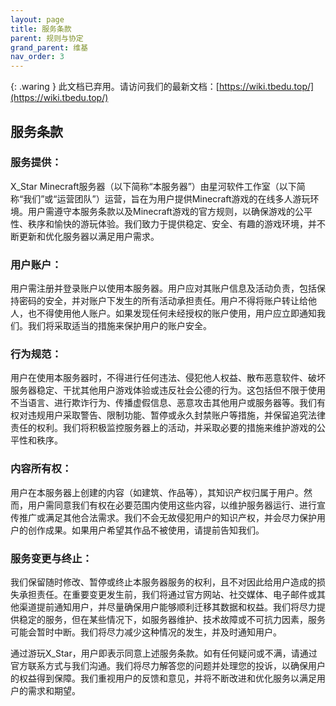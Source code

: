 ```yaml
---
layout: page
title: 服务条款
parent: 规则与协定
grand_parent: 维基
nav_order: 3
---
```


{: .waring }
此文档已弃用。请访问我们的最新文档：[https://wiki.tbedu.top/](https://wiki.tbedu.top/)

## 服务条款

### 服务提供：
X_Star Minecraft服务器（以下简称“本服务器”）由星河软件工作室（以下简称“我们”或“运营团队”）运营，旨在为用户提供Minecraft游戏的在线多人游玩环境。用户需遵守本服务条款以及Minecraft游戏的官方规则，以确保游戏的公平性、秩序和愉快的游玩体验。我们致力于提供稳定、安全、有趣的游戏环境，并不断更新和优化服务器以满足用户需求。
### 用户账户：
用户需注册并登录账户以使用本服务器。用户应对其账户信息及活动负责，包括保持密码的安全，并对账户下发生的所有活动承担责任。用户不得将账户转让给他人，也不得使用他人账户。如果发现任何未经授权的账户使用，用户应立即通知我们。我们将采取适当的措施来保护用户的账户安全。
### 行为规范：
用户在使用本服务器时，不得进行任何违法、侵犯他人权益、散布恶意软件、破坏服务器稳定、干扰其他用户游戏体验或违反社会公德的行为。这包括但不限于使用不当语言、进行欺诈行为、传播虚假信息、恶意攻击其他用户或服务器等。我们有权对违规用户采取警告、限制功能、暂停或永久封禁账户等措施，并保留追究法律责任的权利。我们将积极监控服务器上的活动，并采取必要的措施来维护游戏的公平性和秩序。
### 内容所有权：
用户在本服务器上创建的内容（如建筑、作品等），其知识产权归属于用户。然而，用户需同意我们有权在必要范围内使用这些内容，以维护服务器运行、进行宣传推广或满足其他合法需求。我们不会无故侵犯用户的知识产权，并会尽力保护用户的创作成果。如果用户希望其作品不被使用，请提前告知我们。
### 服务变更与终止：
我们保留随时修改、暂停或终止本服务器服务的权利，且不对因此给用户造成的损失承担责任。在重要变更发生前，我们将通过官方网站、社交媒体、电子邮件或其他渠道提前通知用户，并尽量确保用户能够顺利迁移其数据和权益。我们将尽力提供稳定的服务，但在某些情况下，如服务器维护、技术故障或不可抗力因素，服务可能会暂时中断。我们将尽力减少这种情况的发生，并及时通知用户。

通过游玩X_Star，用户即表示同意上述服务条款。如有任何疑问或不满，请通过官方联系方式与我们沟通。我们将尽力解答您的问题并处理您的投诉，以确保用户的权益得到保障。我们重视用户的反馈和意见，并将不断改进和优化服务以满足用户的需求和期望。
